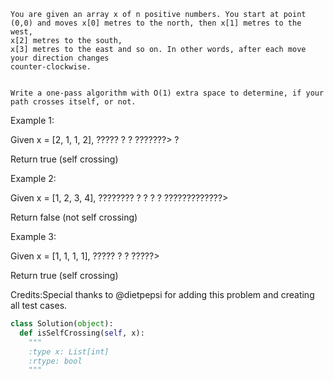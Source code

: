 
    You are given an array x of n positive numbers. You start at point (0,0) and moves x[0] metres to the north, then x[1] metres to the west,
    x[2] metres to the south,
    x[3] metres to the east and so on. In other words, after each move your direction changes
    counter-clockwise.


    Write a one-pass algorithm with O(1) extra space to determine, if your path crosses itself, or not.



Example 1:

Given x = [2, 1, 1, 2],
?????
?   ?
???????>
    ?

Return true (self crossing)




Example 2:

Given x = [1, 2, 3, 4],
????????
?      ?
?
?
?????????????>

Return false (not self crossing)




Example 3:

Given x = [1, 1, 1, 1],
?????
?   ?
?????>

Return true (self crossing)



Credits:Special thanks to @dietpepsi for adding this problem and creating all test cases.


```python
class Solution(object):
  def isSelfCrossing(self, x):
    """
    :type x: List[int]
    :rtype: bool
    """
```
